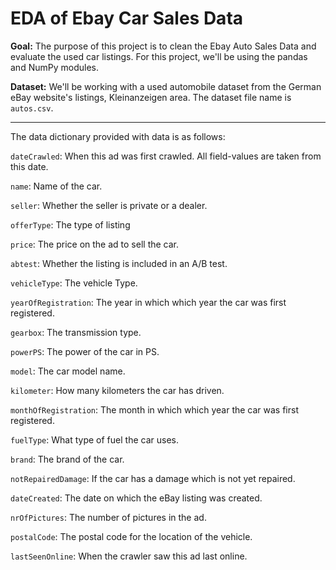 # EDA of Ebay Car Sales Data

**Goal:** The purpose of this project is to clean the Ebay Auto Sales Data and evaluate the used car listings. For this project, we'll be using the pandas and NumPy modules.

**Dataset:** We'll be working with a used automobile dataset from the German eBay website's listings, Kleinanzeigen area. The dataset file name is ```autos.csv```. 

----------
The data dictionary provided with data is as follows:

```dateCrawled```: When this ad was first crawled. All field-values are taken from this date.

```name```: Name of the car.

```seller```: Whether the seller is private or a dealer.

```offerType```: The type of listing

```price```: The price on the ad to sell the car.

```abtest```: Whether the listing is included in an A/B test.

```vehicleType```: The vehicle Type.

```yearOfRegistration```: The year in which which year the car was first registered.

```gearbox```: The transmission type.

```powerPS```: The power of the car in PS.

```model```: The car model name.

```kilometer```: How many kilometers the car has driven.

```monthOfRegistration```: The month in which which year the car was first registered.

```fuelType```: What type of fuel the car uses.

```brand```: The brand of the car.

```notRepairedDamage```: If the car has a damage which is not yet repaired.

```dateCreated```: The date on which the eBay listing was created.

```nrOfPictures```: The number of pictures in the ad.

```postalCode```: The postal code for the location of the vehicle.

```lastSeenOnline```: When the crawler saw this ad last online.

